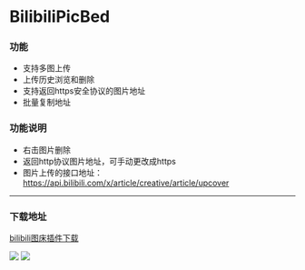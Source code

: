 # BilibiliPicBed
### 功能
- 支持多图上传
- 上传历史浏览和删除
- 支持返回https安全协议的图片地址
- 批量复制地址

### 功能说明
- 右击图片删除
- 返回http协议图片地址，可手动更改成https
- 图片上传的接口地址：https://api.bilibili.com/x/article/creative/article/upcover
---
### 下载地址
[bilibili图床插件下载](https://chrome.google.com/webstore/detail/bilibili%E5%9B%BE%E5%BA%8A/aofnmlfiomopkmgdngoehlndjcinbhfb)

![](https://i0.hdslb.com/bfs/article/1365cffa6292e25d1790d64c03b7e0023162ac71.jpg)
![](https://i0.hdslb.com/bfs/article/29a6b92b7f7b4af002a5bb2a70189a5f455dbd46.jpg)